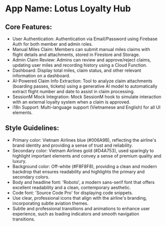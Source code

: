 # **App Name**: Lotus Loyalty Hub

## Core Features:

- User Authentication: Authentication via Email/Password using Firebase Auth for both member and admin roles.
- Manual Miles Claim: Members can submit manual miles claims with flight details and attachments, stored in Firestore and Storage.
- Admin Claim Review: Admins can review and approve/reject claims, updating user miles and recording history using a Cloud Function.
- Dashboard: Display total miles, claim status, and other relevant information on a dashboard.
- AI-Powered Claim Info Extraction: Tool to analyze claim attachments (boarding passes, tickets) using a generative AI model to automatically extract flight number and date to assist in claim processing.
- SessionM Mock Integration: Mock SessionM hook to simulate interaction with an external loyalty system when a claim is approved.
- i18n Support: Multi-language support (Vietnamese and English) for all UI elements.

## Style Guidelines:

- Primary color: Vietnam Airlines blue (#006A9B), reflecting the airline's brand identity and providing a sense of trust and reliability.
- Secondary color: Vietnam Airlines gold (#D4A753), used sparingly to highlight important elements and convey a sense of premium quality and luxury.
- Background color: Off-white (#F8F8F8), providing a clean and modern backdrop that ensures readability and highlights the primary and secondary colors.
- Body and headline font: 'Roboto', a modern sans-serif font that offers excellent readability and a clean, contemporary aesthetic.
- Code font: 'Source Code Pro' for displaying code snippets.
- Use clear, professional icons that align with the airline's branding, incorporating subtle aviation themes.
- Subtle and professional transitions and animations to enhance user experience, such as loading indicators and smooth navigation transitions.
